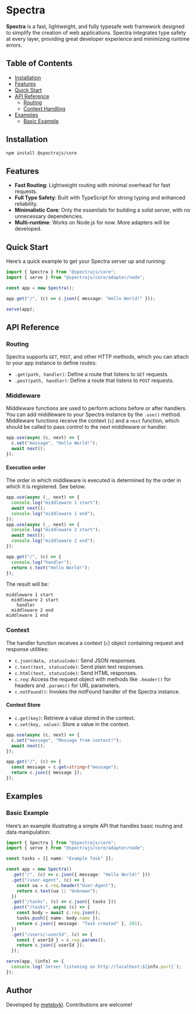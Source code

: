 # Spectra

**Spectra** is a fast, lightweight, and fully typesafe web framework designed to simplify the creation of web applications. Spectra integrates type safety at every layer, providing great developer experience and minimizing runtime errors.

## Table of Contents

- [Installation](#installation)
- [Features](#features)
- [Quick Start](#quick-start)
- [API Reference](#api-reference)
  - [Routing](#routing)
  - [Context Handling](#context-handling)
- [Examples](#examples)
  - [Basic Example](#basic-example)

## Installation

```bash
npm install @spectrajs/core
```

## Features

- **Fast Routing**: Lightweight routing with minimal overhead for fast requests.
- **Full Type Safety**: Built with TypeScript for strong typing and enhanced reliability.
- **Minimalistic Core**: Only the essentials for building a solid server, with no unnecessary dependencies.
- **Multi-runtime**: Works on Node.js for now. More adapters will be developed.

## Quick Start

Here’s a quick example to get your Spectra server up and running:

```typescript
import { Spectra } from "@spectrajs/core";
import { serve } from "@spectrajs/core/adapter/node";

const app = new Spectra();

app.get("/", (c) => c.json({ message: "Hello World!" }));

serve(app);
```

## API Reference

### Routing

Spectra supports `GET`, `POST`, and other HTTP methods, which you can attach to your app instance to define routes:

- `.get(path, handler)`: Define a route that listens to `GET` requests.
- `.post(path, handler)`: Define a route that listens to `POST` requests.

### Middleware

Middleware functions are used to perform actions before or after handlers. You can add middleware to your Spectra instance by the `.use()` method. Middleware functions receive the context (`c`) and a `next` function, which should be called to pass control to the next middleware or handler.

```typescript
app.use(async (c, next) => {
  c.set("message", "Hello World!");
  await next();
});
```

#### Execution order

The order in which middleware is executed is determined by the order in which it is registered. See below.

```typescript
app.use(async (_, next) => {
  console.log("middleware 1 start");
  await next();
  console.log("middleware 1 end");
});
app.use(async (_, next) => {
  console.log("middleware 2 start");
  await next();
  console.log("middleware 2 end");
});

app.get("/", (c) => {
  console.log("handler");
  return c.text("Hello World!");
});
```

The result will be:

```
middleware 1 start
  middleware 2 start
    handler
  middleware 2 end
middleware 1 end
```

### Context

The handler function receives a context (`c`) object containing request and response utilities:

- `c.json(data, statusCode)`: Send JSON responses.
- `c.text(text, statusCode)`: Send plain text responses.
- `c.html(text, statusCode)`: Send HTML responses.
- `c.req`: Access the request object with methods like `.header()` for headers and `.params()` for URL parameters.
- `c.notFound()`: Invokes the notFound handler of the Spectra instance.

#### Context Store

- `c.get(key)`: Retrieve a value stored in the context.
- `c.set(key, value)`: Store a value in the context.

```typescript
app.use(async (c, next) => {
  c.set("message", "Message from context!");
  await next();
});

app.get("/", (c) => {
  const message = c.get<string>("message");
  return c.json({ message });
});
```

## Examples

### Basic Example

Here’s an example illustrating a simple API that handles basic routing and data manipulation:

```typescript
import { Spectra } from "@spectrajs/core";
import { serve } from "@spectrajs/core/adapter/node";

const tasks = [{ name: "Example Task" }];

const app = new Spectra()
  .get("/", (c) => c.json({ message: "Hello World!" }))
  .get("/user-agent", (c) => {
    const ua = c.req.header("User-Agent");
    return c.text(ua || "Unknown");
  })
  .get("/tasks", (c) => c.json({ tasks }))
  .post("/tasks", async (c) => {
    const body = await c.req.json();
    tasks.push({ name: body.name });
    return c.json({ message: "Task created" }, 201);
  })
  .get("/users/:userId", (c) => {
    const { userId } = c.req.params();
    return c.json({ userId });
  });

serve(app, (info) => {
  console.log(`Server listening on http://localhost:${info.port}`);
});
```

## Author

Developed by [metebykl](https://github.com/metebykl). Contributions are welcome!
